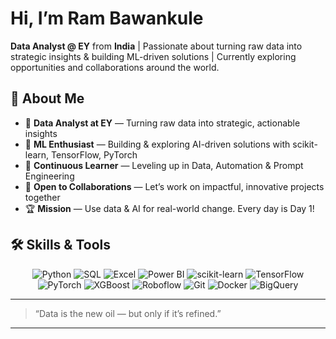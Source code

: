 # Hi, I’m **Ram Bawankule**

**Data Analyst @ EY** from **India** | Passionate about turning raw data into strategic insights & building ML-driven solutions | Currently exploring opportunities and collaborations around the world. 
 

## 💼 About Me

- 🎯 **Data Analyst at EY** — Turning raw data into strategic, actionable insights
- 🤖 **ML Enthusiast** — Building & exploring AI-driven solutions with scikit-learn, TensorFlow, PyTorch
- 🌱 **Continuous Learner** — Leveling up in Data, Automation & Prompt Engineering
- 🤝 **Open to Collaborations** — Let’s work on impactful, innovative projects together
- 🏆 **Mission** — Use data & AI for real-world change. Every day is Day 1!
 

## 🛠️ Skills & Tools

<p align="center">
  <!-- Data & Analytics -->
  <img src="https://img.shields.io/badge/Python-3776AB?style=flat-square&logo=python&logoColor=white" alt="Python" /> 
  <img src="https://img.shields.io/badge/SQL-005C84?style=flat-square&logo=postgresql&logoColor=white" alt="SQL" />
  <img src="https://img.shields.io/badge/Excel-217346?style=flat-square&logo=microsoft-excel&logoColor=white" alt="Excel" />
  <img src="https://img.shields.io/badge/Power%20BI-F2C811?style=flat-square&logo=power-bi&logoColor=black" alt="Power BI" />
  
  <!-- Machine Learning -->
  <img src="https://img.shields.io/badge/scikit--learn-F7931E?style=flat-square&logo=scikit-learn&logoColor=white" alt="scikit-learn" />
  <img src="https://img.shields.io/badge/TensorFlow-FF6F00?style=flat-square&logo=tensorflow&logoColor=white" alt="TensorFlow" />
  <img src="https://img.shields.io/badge/PyTorch-EE4C2C?style=flat-square&logo=pytorch&logoColor=white" alt="PyTorch" />
  <img src="https://img.shields.io/badge/XGBoost-FF9900?style=flat-square&logo=xgboost&logoColor=white" alt="XGBoost" />
  
  <!-- Automation & Tools -->
  <img src="https://img.shields.io/badge/Roboflow-111827?style=flat-square&logo=roboflow&logoColor=white" alt="Roboflow" />
  <img src="https://img.shields.io/badge/Git-F05032?style=flat-square&logo=git&logoColor=white" alt="Git" />
  <img src="https://img.shields.io/badge/Docker-2496ED?style=flat-square&logo=docker&logoColor=white" alt="Docker" />
  <img src="https://img.shields.io/badge/BigQuery-4285F4?style=flat-square&logo=googlebigquery&logoColor=white" alt="BigQuery" />
</p>

---

> “Data is the new oil — but only if it’s refined.”

---



